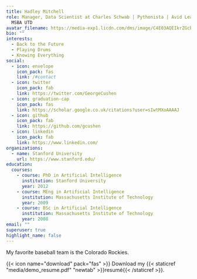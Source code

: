 ```yaml
---
title: Hadley Mitchell
role: Manager, Data Scientist at Charles Schwab | Pythonista | Avid Learner |
  MSBA UTD
avatar_filename: https://media-exp1.licdn.com/dms/image/C4E03AQEIkrZGcbkVsQ/profile-displayphoto-shrink_200_200/0/1517052215228?e=1631750400&v=beta&t=qkqR_nbopzR8B8rV6EP6LtxWB2jYoSYfHAs84rfHfC0
bio: ""
interests:
  - Back to the Future
  - Playing Drums
  - Knowing Everything
social:
  - icon: envelope
    icon_pack: fas
    link: /#contact
  - icon: twitter
    icon_pack: fab
    link: https://twitter.com/GeorgeCushen
  - icon: graduation-cap
    icon_pack: fas
    link: https://scholar.google.co.uk/citations?user=sIwtMXoAAAAJ
  - icon: github
    icon_pack: fab
    link: https://github.com/gcushen
  - icon: linkedin
    icon_pack: fab
    link: https://www.linkedin.com/
organizations:
  - name: Stanford University
    url: https://www.stanford.edu/
education:
  courses:
    - course: PhD in Artificial Intelligence
      institution: Stanford University
      year: 2012
    - course: MEng in Artificial Intelligence
      institution: Massachusetts Institute of Technology
      year: 2009
    - course: BSc in Artificial Intelligence
      institution: Massachusetts Institute of Technology
      year: 2008
email: ""
superuser: true
highlight_name: false
---
```

My favorite baseball team is the Colorado Rockies. 

{{< icon name="download" pack="fas" >}} Download my {{< staticref "media/demo_resume.pdf" "newtab" >}}resumé{{< /staticref >}}.